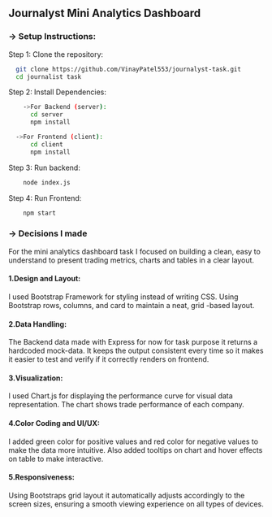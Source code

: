 ## Journalyst Mini Analytics Dashboard

### -> Setup Instructions:

Step 1: Clone the repository:
```bash
  git clone https://github.com/VinayPatel553/journalyst-task.git
  cd journalist task
```

Step 2: Install Dependencies:
```bash
	->For Backend (server):
      cd server 
      npm install

  ->For Frontend (client):
      cd client
      npm install 
```
      
Step 3: Run backend:
```bash
	node index.js
 ```
 
Step 4: Run Frontend:
```bash
	npm start 
```

### -> Decisions I made 

For the mini analytics dashboard task I focused on building a clean, easy to understand to present trading metrics, charts and tables in a clear layout.

#### 1.Design and Layout:
I used Bootstrap Framework for styling instead of writing CSS. Using Bootstrap rows, columns, and card to maintain a neat, grid -based layout.

#### 2.Data Handling:
The Backend data made with Express for now for task purpose it returns a hardcoded mock-data. It keeps the output consistent every time so it makes it easier to test and verify if it correctly renders on frontend.

#### 3.Visualization:
I used Chart.js for displaying the performance curve for visual data representation. The chart shows trade performance of each company.

#### 4.Color Coding and UI/UX:
I added green color for positive values and red color for negative values to make the data more intuitive. Also added tooltips on chart and hover effects on table to make interactive.

#### 5.Responsiveness:
Using Bootstraps grid layout it automatically adjusts accordingly to the screen sizes, ensuring a smooth viewing experience on all types of devices.

